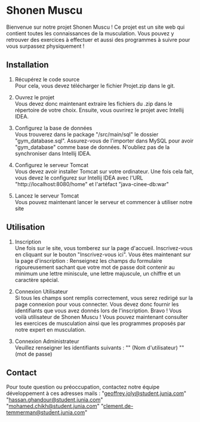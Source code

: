 # Shonen Muscu

Bienvenue sur notre projet Shonen Muscu ! Ce projet est un site web qui contient toutes les connaissances de la musculation. 
Vous pouvez y retrouver des exercices à effectuer et aussi des programmes à suivre pour vous surpassez physiquement ! 

## Installation

1. Récupérez le code source  
  Pour cela, vous devez télécharger le fichier Projet.zip dans le git.

2. Ouvrez le projet  
  Vous devez donc maintenant extraire les fichiers du .zip dans le répertoire de votre choix.
  Ensuite, vous ouvrirez le projet avec Intellij IDEA.

3. Configurez la base de données  
  Vous trouverez dans le package "/src/main/sql" le dossier "gym_database.sql".
  Assurez-vous de l'importer dans MySQL pour avoir "gym_database" comme base de données.
  N'oubliez pas de la synchroniser dans Intellij IDEA.

4. Configurez le serveur Tomcat  
  Vous devez avoir installer Tomcat sur votre ordinateur.
  Une fois cela fait, vous devez le configurez sur Intellij IDEA avec l'URL "http://localhost:8080/home" et l'artéfact "java-cinee-db:war"

5. Lancez le serveur Tomcat  
  Vous pouvez maintenant lancer le serveur et commencer à utiliser notre site

## Utilisation

1. Inscription  
  Une fois sur le site, vous tomberez sur la page d'accueil. Inscrivez-vous en cliquant sur le bouton "Inscrivez-vous ici".
  Vous êtes maintenant sur la page d'inscription : Renseignez les champs du formulaire rigoureusement sachant que votre mot de passe doit contenir au minimum une lettre miniscule, une lettre majuscule, un chiffre et un caractère spécial.

2. Connexion Utilisateur  
  Si tous les champs sont remplis correctement, vous serez redirigé sur la page connexion pour vous connecter.
  Vous devez donc fournir les identifiants que vous avez donnés lors de l'inscription.
  Bravo ! Vous voilà utilisateur de Shonen Muscu ! Vous pouvez maintenant consulter les exercices de musculation ainsi que les programmes proposés par notre expert en musculation. 

3. Connexion Administrateur  
  Veuillez renseigner les identifiants suivants : "" (Nom d'utilisateur) "" (mot de passe)

## Contact

Pour toute question ou préoccupation, contactez notre équipe développement à ces adresses mails : "geoffrey.joly@student.junia.com" "hassan.ghandour@student.junia.com" "mohamed.chikh@student.junia.com" "clement.de-temmerman@student.junia.com"
